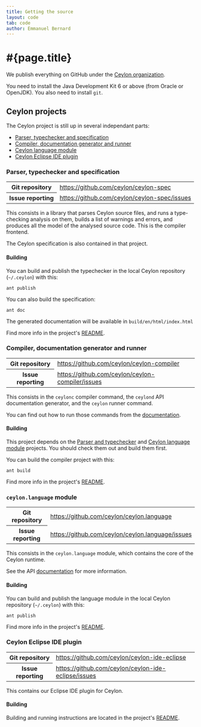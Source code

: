 ```yaml
---
title: Getting the source
layout: code
tab: code
author: Emmanuel Bernard
---
```

# #{page.title}

We publish everything on GitHub under the [Ceylon organization](https://github.com/ceylon).

You need to install the Java Development Kit 6 or above (from Oracle or OpenJDK). 
You also need to install `git`.

## Ceylon projects

The Ceylon project is still up in several independant parts:

- [Parser, typechecker and specification](#parser_typechecker_and_specification)
- [Compiler, documentation generator and runner](#compiler_documentation_generator_and_runner)
- [Ceylon language module](#ceylonlanguage_module)
- [Ceylon Eclipse IDE plugin](#ceylon_eclipse_ide_plugin)

### Parser, typechecker and specification

<table>
 <tr><th>Git repository</th><td><a href="https://github.com/ceylon/ceylon-spec">https://github.com/ceylon/ceylon-spec</a></td></tr>
 <tr><th>Issue reporting</th><td><a href="https://github.com/ceylon/ceylon-spec/issues">https://github.com/ceylon/ceylon-spec/issues</a></td></tr>
</table>

This consists in a library that parses Ceylon source files, and runs a type-checking analysis
on them, builds a list of warnings and errors, and produces all the model of the analysed source
code. This is the compiler frontend.

The Ceylon specification is also contained in that project.

#### Building

You can build and publish the typechecker in the local Ceylon repository (`~/.ceylon`) with this:

<!-- lang: bash -->
    ant publish

You can also build the specification:

<!-- lang: bash -->
    ant doc

The generated documentation will be available in `build/en/html/index.html`

Find more info in the project's [README](https://github.com/ceylon/ceylon-spec/blob/master/README.md).

### Compiler, documentation generator and runner

<table>
 <tr><th>Git repository</th><td><a href="https://github.com/ceylon/ceylon-compiler">https://github.com/ceylon/ceylon-compiler</a></td></tr>
 <tr><th>Issue reporting</th><td><a href="https://github.com/ceylon/ceylon-compiler/issues">https://github.com/ceylon/ceylon-compiler/issues</a></td></tr>
</table>

This consists in the `ceylonc` compiler command, the `ceylond` API documentation generator, and
the `ceylon` runner command.

You can find out how to run those commands from the [documentation](/documentation/spec/modulesandtools.html#tools).

#### Building

This project depends on the [Parser and typechecker](#parser_typechecker_and_specification) and 
[Ceylon language module](#ceylonlanguage_module) projects. You
should check them out and build them first.

You can build the compiler project with this:

<!-- lang: bash -->
    ant build

Find more info in the project's [README](https://github.com/ceylon/ceylon-compiler/blob/master/README.md).

### `ceylon.language` module

<table>
 <tr><th>Git repository</th><td><a href="https://github.com/ceylon/ceylon.language">https://github.com/ceylon/ceylon.language</a></td></tr>
 <tr><th>Issue reporting</th><td><a href="https://github.com/ceylon/ceylon.language/issues">https://github.com/ceylon/ceylon.language/issues</a></td></tr>
</table>

This consists in the `ceylon.language` module, which contains the core of the Ceylon runtime.

See the API [documentation](#{site.urls.apidoc}/) for more information.

#### Building

You can build and publish the language module in the local Ceylon repository (`~/.ceylon`) with this:

<!-- lang: bash -->
    ant publish

Find more info in the project's [README](https://github.com/ceylon/ceylon.language/blob/master/README.md).

### Ceylon Eclipse IDE plugin

<table>
 <tr><th>Git repository</th><td><a href="https://github.com/ceylon/ceylon-ide-eclipse">https://github.com/ceylon/ceylon-ide-eclipse</a></td></tr>
 <tr><th>Issue reporting</th><td><a href="https://github.com/ceylon/ceylon-ide-eclipse/issues">https://github.com/ceylon/ceylon-ide-eclipse/issues</a></td></tr>
</table>

This contains our Eclipse IDE plugin for Ceylon.

#### Building

Building and running instructions are located in the project's 
[README](https://github.com/ceylon/ceylon-ide-eclipse/blob/master/README.md).